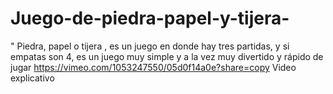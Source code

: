 # Juego-de-piedra-papel-y-tijera-
" Piedra, papel o tijera , es un juego en donde hay tres partidas, y si empatas son 4, es un juego muy simple y a la vez muy divertido y rápido de jugar
https://vimeo.com/1053247550/05d0f14a0e?share=copy Video explicativo
